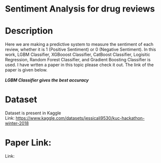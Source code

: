 # Sentiment Analysis for drug reviews
# Description
Here we are making a predictive system to measure the sentiment of each review, whether it is 1 (Positive Sentiment) or 0 (Negative Sentiment). In this work, LGBM Classifier, XGBooost Classifier, CatBoost Classifier, Logisitic Regression, Random Forest Classifier, and Gradient Boosting Classifier is used. I have wrtten a paper in this topic please check it out. The link of the paper is given below.
<br>
<br>
__*LGBM Classifier gives the best accuracy*__
<br>
# Dataset
Dataset is present in Kaggle
<br>
Link: https://www.kaggle.com/datasets/jessicali9530/kuc-hackathon-winter-2018
<br>
# Paper Link: 
Link: 
